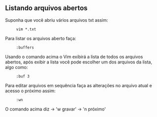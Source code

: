 
Listando arquivos abertos
-------------------------

Suponha que você abriu vários arquivos txt assim:

         vim *.txt

Para listar os arquivos aberto faça:

         :buffers

Usando o comando acima o Vim exibirá a lista de todos os arquivos
abertos, após exibir a lista você pode escolher um dos arquivos da
lista, algo como:

         :buf 3

Para editar arquivos em sequência faça as alterações no arquivo atual e
acesso o próximo assim:

         :wn

O comando acima diz $\rightarrow$ 'w gravar' $\rightarrow$
'n próximo'
